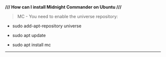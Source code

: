 **/// How can I install Midnight Commander on Ubuntu ///**

> MC - You need to enable the universe repository:

- sudo add-apt-repository universe

- sudo apt update

- sudo apt install mc

-----------------------------------------------------------
